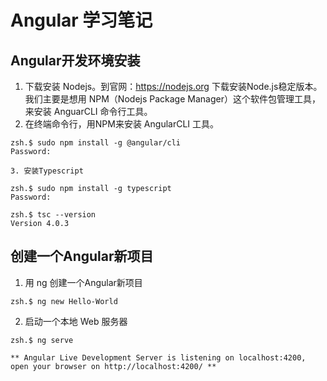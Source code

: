 # Angular 学习笔记



## Angular开发环境安装

1.  下载安装 Nodejs。到官网：https://nodejs.org 下载安装Node.js稳定版本。我们主要是想用 NPM（Nodejs Package Manager）这个软件包管理工具，来安装 AnguarCLI 命令行工具。
2. 在终端命令行，用NPM来安装 AngularCLI 工具。

 ```shell
zsh.$ sudo npm install -g @angular/cli
Password:
 ```

	3. 安装Typescript

```shell
zsh.$ sudo npm install -g typescript
Password:

zsh.$ tsc --version
Version 4.0.3
```





## 创建一个Angular新项目

1. 用 ng 创建一个Angular新项目

```shell
zsh.$ ng new Hello-World
```

2. 启动一个本地 Web 服务器

```shell
zsh.$ ng serve

** Angular Live Development Server is listening on localhost:4200, open your browser on http://localhost:4200/ **
```

